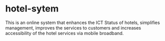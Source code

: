 # hotel-sytem
This is an online system that enhances the ICT Status of hotels, simplifies management, improves the services to customers and increases accessibility of the hotel services via mobile broadband.
